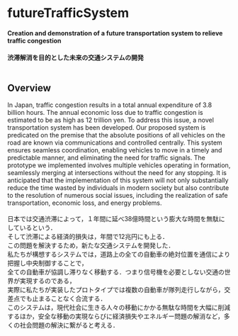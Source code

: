 # futureTrafficSystem
#### Creation and demonstration of a future transportation system to relieve traffic congestion<br>
#### 渋滞解消を目的とした未来の交通システムの開発<br><br>
## Overview
In Japan, traffic congestion results in a total annual expenditure of 3.8 billion hours.
The annual economic loss due to traffic congestion is estimated to be as high as 12 trillion yen.
To address this issue, a novel transportation system has been developed.
Our proposed system is predicated on the premise that the absolute positions of all vehicles on the road are known via communications and controlled centrally.
This system ensures seamless coordination, enabling vehicles to move in a timely and predictable manner, and eliminating the need for traffic signals.
The prototype we implemented involves multiple vehicles operating in formation, seamlessly merging at intersections without the need for any stopping.
It is anticipated that the implementation of this system will not only substantially reduce the time wasted by individuals in modern society but also contribute to the resolution of numerous social issues, including the realization of safe transportation, economic loss, and energy problems.<br><br>
日本では交通渋滞によって，１年間に延べ38億時間という膨大な時間を無駄にしているという．<br>
そして渋滞による経済的損失は，年間で12兆円にも上る．<br>
この問題を解決するため，新たな交通システムを開発した．<br>
私たちが構想するシステムでは，道路上の全ての自動車の絶対位置を通信により把握し中央制御することで，<br>
全ての自動車が協調し滞りなく移動する．つまり信号機を必要としない交通の世界が実現するのである，<br>
実際に私たちが実装したプロトタイプでは複数の自動車が隊列走行しながら，交差点でも止まることなく合流する．<br>
このシステムは，現代社会に生きる人々の移動にかかる無駄な時間を大幅に削減するほか，安全な移動の実現ならびに経済損失やエネルギー問題の解消など，多くの社会問題の解決に繋がると考える．<br>
